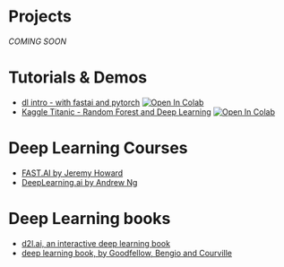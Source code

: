 # Projects
*COMING SOON*

# Tutorials & Demos
* [dl intro - with fastai and pytorch](https://github.com/g13e/g13e.github.io/blob/master/nbs/dl_intro_with_fastai_and_pytorch.ipynb)   [![Open In Colab](https://colab.research.google.com/assets/colab-badge.svg)](https://colab.research.google.com/github/g13e/g13e.github.io/blob/master/nbs/dl_intro_with_fastai_and_pytorch.ipynb)
* [Kaggle Titanic - Random Forest and Deep Learning](https://github.com/g13e/g13e.github.io/blob/master/nbs/kaggle_titanic_fastai.ipynb)   [![Open In Colab](https://colab.research.google.com/assets/colab-badge.svg)](https://colab.research.google.com/github/g13e/g13e.github.io/blob/master/nbs/kaggle_titanic_fastai.ipynb)

# Deep Learning Courses
* [FAST.AI by Jeremy Howard](https://course.fast.ai/)
* [DeepLearning.ai by Andrew Ng](https://www.deeplearning.ai/deep-learning-specialization/)

# Deep Learning books
* [d2l.ai, an interactive deep learning book](http://d2l.ai/)
* [deep learning book, by Goodfellow, Bengio and Courville](http://www.deeplearningbook.org/)
